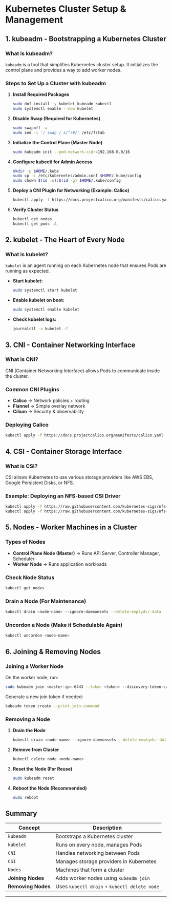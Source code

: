 # Kubernetes Cluster Setup & Management

## 1. kubeadm - Bootstrapping a Kubernetes Cluster
### What is kubeadm?
`kubeadm` is a tool that simplifies Kubernetes cluster setup. It initializes the control plane and provides a way to add worker nodes.

### Steps to Set Up a Cluster with kubeadm
1. **Install Required Packages**
   ```bash
   sudo dnf install -y kubelet kubeadm kubectl
   sudo systemctl enable --now kubelet
   ```
2. **Disable Swap (Required for Kubernetes)**
   ```bash
   sudo swapoff -a
   sudo sed -i '/ swap / s/^/#/' /etc/fstab
   ```
3. **Initialize the Control Plane (Master Node)**
   ```bash
   sudo kubeadm init --pod-network-cidr=192.168.0.0/16
   ```
4. **Configure kubectl for Admin Access**
   ```bash
   mkdir -p $HOME/.kube
   sudo cp -i /etc/kubernetes/admin.conf $HOME/.kube/config
   sudo chown $(id -u):$(id -g) $HOME/.kube/config
   ```
5. **Deploy a CNI Plugin for Networking (Example: Calico)**
   ```bash
   kubectl apply -f https://docs.projectcalico.org/manifests/calico.yaml
   ```
6. **Verify Cluster Status**
   ```bash
   kubectl get nodes
   kubectl get pods -A
   ```

## 2. kubelet - The Heart of Every Node
### What is kubelet?
`kubelet` is an agent running on each Kubernetes node that ensures Pods are running as expected.


- **Start kubelet:**
  ```bash
  sudo systemctl start kubelet
  ```
- **Enable kubelet on boot:**
  ```bash
  sudo systemctl enable kubelet
  ```
- **Check kubelet logs:**
  ```bash
  journalctl -u kubelet -f
  ```

## 3. CNI - Container Networking Interface
### What is CNI?
CNI (Container Networking Interface) allows Pods to communicate inside the cluster.

### Common CNI Plugins
- **Calico** → Network policies + routing
- **Flannel** → Simple overlay network
- **Cilium** → Security & observability

### Deploying Calico
```bash
kubectl apply -f https://docs.projectcalico.org/manifests/calico.yaml
```

## 4. CSI - Container Storage Interface
### What is CSI?
CSI allows Kubernetes to use various storage providers like AWS EBS, Google Persistent Disks, or NFS.

### Example: Deploying an NFS-based CSI Driver
```bash
kubectl apply -f https://raw.githubusercontent.com/kubernetes-sigs/nfs-subdir-external-provisioner/master/deploy/rbac.yaml
kubectl apply -f https://raw.githubusercontent.com/kubernetes-sigs/nfs-subdir-external-provisioner/master/deploy/deployment.yaml
```

## 5. Nodes - Worker Machines in a Cluster
### Types of Nodes
- **Control Plane Node (Master)** → Runs API Server, Controller Manager, Scheduler
- **Worker Node** → Runs application workloads

### Check Node Status
```bash
kubectl get nodes
```

### Drain a Node (For Maintenance)
```bash
kubectl drain <node-name> --ignore-daemonsets --delete-emptydir-data
```

### Uncordon a Node (Make it Schedulable Again)
```bash
kubectl uncordon <node-name>
```

## 6. Joining & Removing Nodes
### Joining a Worker Node
On the worker node, run:
```bash
sudo kubeadm join <master-ip>:6443 --token <token> --discovery-token-ca-cert-hash sha256:<hash>
```

Generate a new join token if needed:
```bash
kubeadm token create --print-join-command
```

### Removing a Node
1. **Drain the Node**
   ```bash
   kubectl drain <node-name> --ignore-daemonsets --delete-emptydir-data
   ```
2. **Remove from Cluster**
   ```bash
   kubectl delete node <node-name>
   ```
3. **Reset the Node (For Reuse)**
   ```bash
   sudo kubeadm reset
   ```
4. **Reboot the Node (Recommended)**
   ```bash
   sudo reboot
   ```

## Summary
| Concept  | Description |
|----------|------------|
| `kubeadm` | Bootstraps a Kubernetes cluster |
| `kubelet` | Runs on every node, manages Pods |
| `CNI` | Handles networking between Pods |
| `CSI` | Manages storage providers in Kubernetes |
| `Nodes` | Machines that form a cluster |
| **Joining Nodes** | Adds worker nodes using `kubeadm join` |
| **Removing Nodes** | Uses `kubectl drain` + `kubectl delete node` |

---



